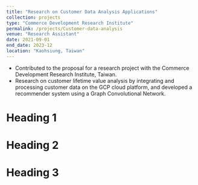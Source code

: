 ```yaml
---
title: "Research on Customer Data Analysis Applications"
collection: projects
type: "Commerce Development Research Institute"
permalink: /projects/Customer-data-analysis
venue: "Research Assistant"
date: 2021-09-01
end_date: 2023-12
location: "Kaohsiung, Taiwan"
---
```


- Contributed to the proposal for a research project with the Commerce Development Research Institute, Taiwan.
- Research on customer lifetime value analysis by integrating and processing customer data on the GCP cloud platform, and developed a recommender system using a Graph Convolutional Network.

Heading 1
======

Heading 2
======

Heading 3
======